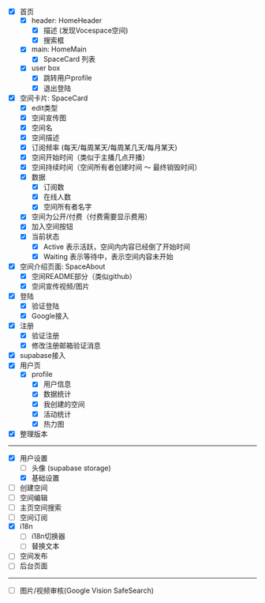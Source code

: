 - [x] 首页
  - [x] header: HomeHeader
    - [x] 描述 (发现Vocespace空间)
    - [x] 搜索框
  - [x] main: HomeMain
    - [x] SpaceCard 列表
  - [x] user box
    - [x] 跳转用户profile
    - [x] 退出登陆
- [x] 空间卡片: SpaceCard
  - [x] edit类型
  - [x] 空间宣传图
  - [x] 空间名
  - [x] 空间描述
  - [x] 订阅频率 (每天/每周某天/每周某几天/每月某天)
  - [x] 空间开始时间（类似于主播几点开播）
  - [x] 空间持续时间（空间所有者创建时间 ～ 最终销毁时间）
  - [x] 数据
    - [x] 订阅数
    - [x] 在线人数
    - [x] 空间所有者名字
  - [x] 空间为公开/付费（付费需要显示费用）
  - [x] 加入空间按钮
  - [x] 当前状态
    - [x] Active 表示活跃，空间内内容已经倒了开始时间
    - [x] Waiting 表示等待中，表示空间内容未开始
- [x] 空间介绍页面: SpaceAbout
  - [x] 空间README部分（类似github）
  - [x] 空间宣传视频/图片
- [x] 登陆
  - [x] 验证登陆
  - [x] Google接入
- [x] 注册
  - [x] 验证注册
  - [x] 修改注册邮箱验证消息
- [x] supabase接入
- [x] 用户页
  - [x] profile
    - [x] 用户信息
    - [x] 数据统计
    - [x] 我创建的空间
    - [x] 活动统计
    - [x] 热力图
- [x] 整理版本 

---

- [x] 用户设置 
  - [ ] 头像 (supabase storage)
  - [x] 基础设置
- [ ] 创建空间
- [ ] 空间编辑
- [ ] 主页空间搜索
- [ ] 空间订阅
- [x] i18n
  - [ ] i18n切换器
  - [ ] 替换文本
- [ ] 空间发布
- [ ] 后台页面

---

- [ ] 图片/视频审核(Google Vision SafeSearch)
